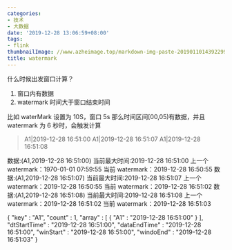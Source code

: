 ```yaml
---
categories:
- 技术
- 大数据
date: '2019-12-28 13:06:59+08:00'
tags:
- flink
thumbnailImage: //www.azheimage.top/markdown-img-paste-20190110143922992.png
title: watermark
---
```


什么时候出发窗口计算？

<!--more-->

1. 窗口内有数据
2. watermark 时间大于窗口结束时间

比如 waterMark 设置为 10S，窗口 5s
那么时间区间[00,05)有数据，并且 watermark 为 6 秒时，会触发计算

> A1|2019-12-28 16:51:00
> A1|2019-12-28 16:51:07
> A1|2019-12-28 16:51:08

数据:(A1,2019-12-28 16:51:00) 当前最大时间:2019-12-28 16:51:00 上一个 watermark：1970-01-01 07:59:55 当前 watermark：2019-12-28 16:50:55
数据:(A1,2019-12-28 16:51:07) 当前最大时间:2019-12-28 16:51:07 上一个 watermark：2019-12-28 16:50:55 当前 watermark：2019-12-28 16:51:02
数据:(A1,2019-12-28 16:51:08) 当前最大时间:2019-12-28 16:51:08 上一个 watermark：2019-12-28 16:51:02 当前 watermark：2019-12-28 16:51:03

{
"key" : "A1",
"count" : 1,
"array" : [ {
"A1" : "2019-12-28 16:51:00"
} ],
"dtStartTime" : "2019-12-28 16:51:00",
"dataEndTime" : "2019-12-28 16:51:00",
"winStart" : "2019-12-28 16:51:00",
"windoEnd" : "2019-12-28 16:51:03"
}

